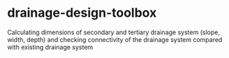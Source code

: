 # drainage-design-toolbox
Calculating dimensions of secondary and tertiary drainage system (slope, width, depth) and checking connectivity of the drainage system compared with existing drainage system
